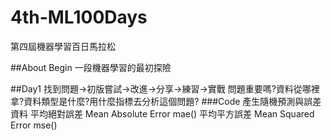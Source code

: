 # 4th-ML100Days
第四屆機器學習百日馬拉松

##About Begin
一段機器學習的最初探險

##Day1
找到問題->初版嘗試->改進->分享->練習->實戰
問題重要嗎?資料從哪裡拿?資料類型是什麼?用什麼指標去分析這個問題?
###Code
產生隨機預測與誤差資料
平均絕對誤差 Mean Absolute Error mae()
平均平方誤差 Mean Squared Error mse()
